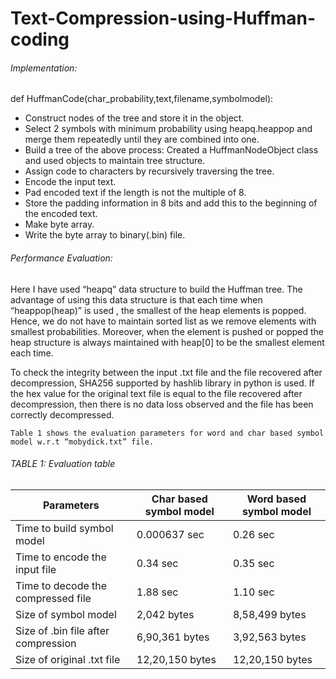 # Text-Compression-using-Huffman-coding

###### Implementation:

def HuffmanCode(char_probability,text,filename,symbolmodel):
-	Construct nodes of the tree and store it in the object.
-	Select 2 symbols with minimum probability using heapq.heappop and merge them repeatedly until they are combined into one.
-	Build a tree of the above process: Created a HuffmanNodeObject class and used objects to maintain tree structure.
-	Assign code to characters by recursively traversing the tree.
-	Encode the input text. 
-	Pad encoded text if the length is not the multiple of 8.
-	Store the padding information in 8 bits and add this to the beginning of the encoded text.
-	Make byte array.
-	Write the byte array to binary(.bin) file.

###### Performance Evaluation:
   Here I have used “heapq” data structure to build the Huffman tree.  The advantage of using this data structure is that each time when “heappop(heap)” is used , the smallest of the heap elements is popped. Hence, we do not have to maintain sorted list as we remove elements with smallest probabilities. Moreover, when the element is pushed or popped the heap structure is always maintained with heap[0] to be the smallest element each time.
   
   To check the integrity between the input .txt file and the file recovered after decompression, SHA256 supported by hashlib library in python is used. If the hex value for the original text file is equal to the file recovered after decompression, then there is no data loss observed and the file has been correctly decompressed.
   
    Table 1 shows the evaluation parameters for word and char based symbol model w.r.t “mobydick.txt” file.

###### TABLE 1: Evaluation table

Parameters | Char based symbol model | Word based symbol model
------------ | ------------- | -------------
Time to build symbol model | 0.000637 sec | 0.26 sec
Time to encode the input file | 0.34 sec | 0.35 sec
Time to decode the compressed file | 1.88 sec | 1.10 sec
Size of symbol model | 2,042 bytes | 8,58,499 bytes
Size of .bin file after compression | 6,90,361 bytes | 3,92,563 bytes
Size of original .txt file | 12,20,150 bytes | 12,20,150 bytes 

